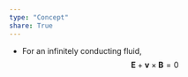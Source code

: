 ```yaml
---
type: "Concept"
share: True
---
```

- For an infinitely conducting fluid,
  $$\mathbf{E} + \mathbf{v}\times\mathbf{B} = 0$$